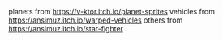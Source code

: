 planets from https://v-ktor.itch.io/planet-sprites
vehicles from https://ansimuz.itch.io/warped-vehicles
others from https://ansimuz.itch.io/star-fighter
